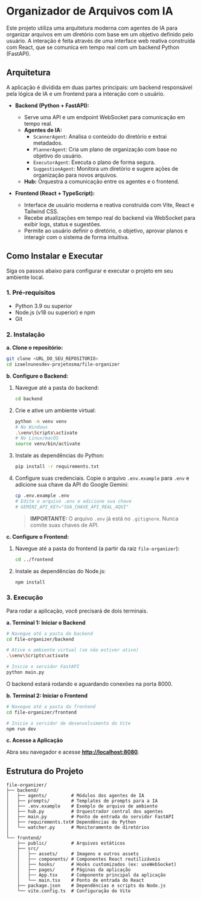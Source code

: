 # Organizador de Arquivos com IA

Este projeto utiliza uma arquitetura moderna com agentes de IA para organizar arquivos em um diretório com base em um objetivo definido pelo usuário. A interação é feita através de uma interface web reativa construída com React, que se comunica em tempo real com um backend Python (FastAPI).

## Arquitetura

A aplicação é dividida em duas partes principais: um backend responsável pela lógica de IA e um frontend para a interação com o usuário.

-   **Backend (Python + FastAPI):**
    -   Serve uma API e um endpoint WebSocket para comunicação em tempo real.
    -   **Agentes de IA:**
        -   `ScannerAgent`: Analisa o conteúdo do diretório e extrai metadados.
        -   `PlannerAgent`: Cria um plano de organização com base no objetivo do usuário.
        -   `ExecutorAgent`: Executa o plano de forma segura.
        -   `SuggestionAgent`: Monitora um diretório e sugere ações de organização para novos arquivos.
    -   **Hub:** Orquestra a comunicação entre os agentes e o frontend.

-   **Frontend (React + TypeScript):**
    -   Interface de usuário moderna e reativa construída com Vite, React e Tailwind CSS.
    -   Recebe atualizações em tempo real do backend via WebSocket para exibir logs, status e sugestões.
    -   Permite ao usuário definir o diretório, o objetivo, aprovar planos e interagir com o sistema de forma intuitiva.

## Como Instalar e Executar

Siga os passos abaixo para configurar e executar o projeto em seu ambiente local.

### 1. Pré-requisitos

-   Python 3.9 ou superior
-   Node.js (v18 ou superior) e npm
-   Git

### 2. Instalação

**a. Clone o repositório:**

```bash
git clone <URL_DO_SEU_REPOSITORIO>
cd izaelnunesdev-projetosma/file-organizer
```

**b. Configure o Backend:**

1.  Navegue até a pasta do backend:
    ```bash
    cd backend
    ```
2.  Crie e ative um ambiente virtual:
    ```bash
    python -m venv venv
    # No Windows
    .\venv\Scripts\activate
    # No Linux/macOS
    source venv/bin/activate
    ```
3.  Instale as dependências do Python:
    ```bash
    pip install -r requirements.txt
    ```
4.  Configure suas credenciais. Copie o arquivo `.env.example` para `.env` e adicione sua chave da API do Google Gemini:
    ```bash
    cp .env.example .env
    # Edite o arquivo .env e adicione sua chave
    # GEMINI_API_KEY="SUA_CHAVE_API_REAL_AQUI"
    ```
    > **IMPORTANTE:** O arquivo `.env` já está no `.gitignore`. Nunca comite suas chaves de API.

**c. Configure o Frontend:**

1.  Navegue até a pasta do frontend (a partir da raiz `file-organizer`):
    ```bash
    cd ../frontend
    ```
2.  Instale as dependências do Node.js:
    ```bash
    npm install
    ```

### 3. Execução

Para rodar a aplicação, você precisará de dois terminais.

**a. Terminal 1: Iniciar o Backend**

```bash
# Navegue até a pasta do backend
cd file-organizer/backend

# Ative o ambiente virtual (se não estiver ativo)
.\venv\Scripts\activate

# Inicie o servidor FastAPI
python main.py
```
O backend estará rodando e aguardando conexões na porta 8000.

**b. Terminal 2: Iniciar o Frontend**

```bash
# Navegue até a pasta do frontend
cd file-organizer/frontend

# Inicie o servidor de desenvolvimento do Vite
npm run dev
```

**c. Acesse a Aplicação**

Abra seu navegador e acesse **[http://localhost:8080](http://localhost:8080)**.

## Estrutura do Projeto

```
file-organizer/
├── backend/
│   ├── agents/         # Módulos dos agentes de IA
│   ├── prompts/        # Templates de prompts para a IA
│   ├── .env.example    # Exemplo de arquivo de ambiente
│   ├── hub.py          # Orquestrador central dos agentes
│   ├── main.py         # Ponto de entrada do servidor FastAPI
│   ├── requirements.txt# Dependências do Python
│   └── watcher.py      # Monitoramento de diretórios
│
└── frontend/
    ├── public/         # Arquivos estáticos
    ├── src/
    │   ├── assets/     # Imagens e outros assets
    │   ├── components/ # Componentes React reutilizáveis
    │   ├── hooks/      # Hooks customizados (ex: useWebSocket)
    │   ├── pages/      # Páginas da aplicação
    │   ├── App.tsx     # Componente principal da aplicação
    │   └── main.tsx    # Ponto de entrada do React
    ├── package.json    # Dependências e scripts do Node.js
    └── vite.config.ts  # Configuração do Vite
```